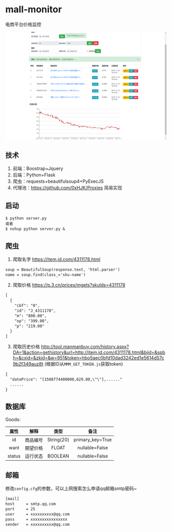 # mall-monitor
电商平台价格监控

![alt text](image.png)

## 技术
1. 前端：Boostrap+Jquery
2. 后端：Python+Flask
3. 爬虫：requests+beautifulsoup4+PyExecJS
4. 代理池：https://github.com/0xHJK/Proxies 简易实现

## 启动
```
$ python server.py
或者
$ nohup python server.py &
```

## 爬虫
1. 爬取名字
https://item.jd.com/4311178.html
```
soup = BeautifulSoup(response.text, 'html.parser')
name = soup.find(class_='sku-name')
```

2. 爬取价格
https://p.3.cn/prices/mgets?skuIds=4311178
```
[
  {
    "cbf": "0",
    "id": "J_4311178",
    "m": "800.00",
    "op": "399.00",
    "p": "219.00"
  }
]
```

3. 爬取历史价格
http://tool.manmanbuy.com/history.aspx?DA=1&action=gethistory&url=http://item.jd.com/4311178.html&bjid=&spbh=&cxid=&zkid=&w=951&token=hbo5aec0bfd10dad3242ed1e5614d57c9b2f349auz8t
(根据ID从`MMM_GET_TOKEN.js`获取token)
```
{
  "datePrice": "[1508774400000,629.00,\"\"],......"
  ......
}
```

## 数据库
Goods:

| 属性 | 解释 | 类型 | 备注 |
| :----: | :----: | :----: | :----: |
| id | 商品编号 | String(20) | primary_key=True |
| want | 期望价格 | FLOAT | nullable=False |
| status | 运行状态 | BOOLEAN | nullable=False |

## 邮箱
修改`config.cfg`的参数，可以上网搜索怎么申请qq邮箱smtp密码~
```
[mail]
host     = smtp.qq.com
port     = 25
user     = xxxxxxxxxx@qq.com
pass     = xxxxxxxxxxxxxxxx
sender   = xxxxxxxxxx@qq.com
```